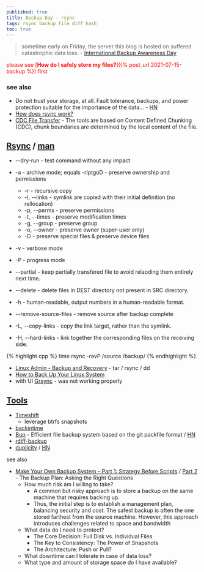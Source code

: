 ```yaml
---
published: true
title: Backup Day - rsync
tags: rsync backup file diff hash
toc: true
---
```

> sometime early on Friday, the server this blog is hosted on suffered catastrophic data loss.  - [International Backup Awareness Day](https://blog.codinghorror.com/international-backup-awareness-day/)

<span style="color:red">please see [**How do I safely store my files?**]({% post_url 2021-07-15-backup %}) first</span>

### see also
- Do not trust your storage, at all. Fault tolerance, backups, and power protection suitable for the importance of the data... - [HN](https://news.ycombinator.com/item?id=40771922)
- [	How does rsync work?](https://news.ycombinator.com/item?id=31958536)
- [CDC File Transfer](https://github.com/google/cdc-file-transfer?tab=readme-ov-file#cdc-file-transfer) - The tools are based on Content Defined Chunking (CDC), chunk boundaries are determined by the local content of the file.

## [Rsync](https://www.howtogeek.com/427480/how-to-back-up-your-linux-system/) / [man](https://linux.die.net/man/1/rsync)

- --dry-run - test command without any impact
- -a - archive mode; equals -rlptgoD - preserve ownership and permissions
    - -r - recursive copy
	- -l, --links - symlink are copied with their initial definition (no rellocation)
	- -p, --perms - preserve permissions
    - -t, --times - preserve modification times
    - -g, --group - preserve group 
    - -o, --owner - preserve owner (super-user only)
    - -D          - preserve special files & preserve device files
- -v - verbose mode
- -P - progress mode

- --partial - keep partially transfered file to avoid relaoding them entirely next time.
- --delete - delete files in DEST directory not present in SRC directory.

- -h - human-readable, output numbers in a human-readable format.
- --remove-source-files - remove source after backup complete

- -L, --copy-links - copy the link target, rather than the symlink.
- -H, --hard-links - link together the corresponding files on the receiving side.

{% highlight cpp %}
time rsync -ravP /source /backup/
{% endhighlight %}


- [Linux Admin - Backup and Recovery](https://www.tutorialspoint.com/linux_admin/linux_admin_backup_and_recovery.htm) - tar / rsync / dd 
- [How to Back Up Your Linux System](https://www.howtogeek.com/427480/how-to-back-up-your-linux-system/)
- with UI [Grsync](http://www.opbyte.it/grsync/) - was not working properly

## [Tools](https://www.maketecheasier.com/time-machine-alternatives-linux/)
- [Timeshift](https://github.com/teejee2008/timeshift)
	- leverage btrfs snapshots
- [backintime](https://github.com/bit-team/backintime)
- [	Bup](https://github.com/bup/bup) - Efficient file backup system based on the git packfile format  / [HN](https://news.ycombinator.com/item?id=7245297)
- [rdiff-backup](https://rdiff-backup.net/) 
- [duplicity](http://duplicity.nongnu.org/) / [HN](https://news.ycombinator.com/item?id=6712244)

see also
- [	Make Your Own Backup System – Part 1: Strategy Before Scripts](https://news.ycombinator.com/item?id=44618687) / [Part 2](https://it-notes.dragas.net/2025/07/29/make-your-own-backup-system-part-2-forging-the-freebsd-backup-stronghold/) - The Backup Plan: Asking the Right Questions
    - How much risk am I willing to take? 
        - A common but risky approach is to store a backup on the same machine that requires backing up.
        - Thus, the initial step is to establish a management plan, balancing security and cost. The safest backup is often the one stored farthest from the source machine. However, this approach introduces challenges related to space and bandwidth
    - What data do I need to protect? 
        - The Core Decision: Full Disk vs. Individual Files
        - The Key to Consistency: The Power of Snapshots
        - The Architecture: Push or Pull?
    - What downtime can I tolerate in case of data loss? 
    - What type and amount of storage space do I have available?
